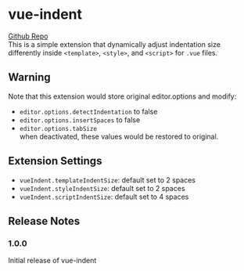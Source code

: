 # vue-indent
[Github Repo](https://github.com/idkwhodatis/vue-indent)  
This is a simple extension that dynamically adjust indentation size differently inside `<template>`, `<style>`, and `<script>` for `.vue` files.

## Warning
Note that this extension would store original editor.options and modify:
- `editor.options.detectIndentation` to false
- `editor.options.insertSpaces` to false
- `editor.options.tabSize`  
when deactivated, these values would be restored to original.

## Extension Settings
- `vueIndent.templateIndentSize`: default set to 2 spaces
- `vueIndent.styleIndentSize`: default set to 2 spaces
- `vueIndent.scriptIndentSize`: default set to 4 spaces

## Release Notes
### 1.0.0
Initial release of vue-indent
